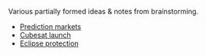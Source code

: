 Various partially formed ideas & notes from brainstorming.

- [Prediction markets](./prediction-markets.md)
- [Cubesat launch](./cubesat-launch.md)
- [Eclipse protection](./eclipse-protection.md)
